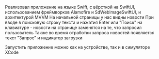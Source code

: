 Реализовал приложение на языке Swift, с вёрсткой на SwiftUI, использованием фреймворков Alamofire и SdWebImageSwiftUI, и архитектурой MVVM
На начальной страницы у нас видны новости
При вводе в поисковую строку текста и нажатия Enter или "Поиск" на клавиатуре - новости на странице заменятся на те, что запросил пользователь
Также во время отработки запроса новостей появляется текст "Запрос" и индикатор загрузки

Запустить приложение можно как на устройстве, так и в симуляторе XCode
